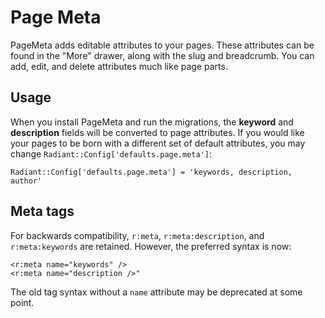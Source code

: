 # Page Meta

PageMeta adds editable attributes to your pages. These attributes can be found
in the "More" drawer, along with the slug and breadcrumb. You can add, edit,
and delete attributes much like page parts.

## Usage

When you install PageMeta and run the migrations, the __keyword__ and
__description__ fields will be converted to page attributes. If you would like
your pages to be born with a different set of default attributes, you may
change `Radiant::Config['defaults.page.meta']`:

    Radiant::Config['defaults.page.meta'] = 'keywords, description, author'

## Meta tags

For backwards compatibility, `r:meta`, `r:meta:description`, and
`r:meta:keywords` are retained. However, the preferred syntax is now:

    <r:meta name="keywords" />
    <r:meta name="description />"

The old tag syntax without a `name` attribute may be deprecated at some point.